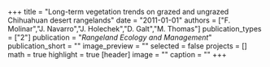 +++
title = "Long-term vegetation trends on grazed and ungrazed Chihuahuan desert rangelands"
date = "2011-01-01"
authors = ["F. Molinar","J. Navarro","J. Holechek","D. Galt","M. Thomas"]
publication_types = ["2"]
publication = "_Rangeland Ecology and Management_"
publication_short = ""
image_preview = ""
selected = false
projects = []
math = true
highlight = true
[header]
image = ""
caption = ""
+++

